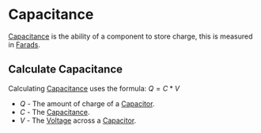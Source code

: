 # Capacitance
[Capacitance](Capacitance.md) is the ability of a component to store charge, this is measured in [Farads](Farads.md).

## Calculate Capacitance
Calculating [Capacitance](Capacitance.md) uses the formula:
$Q = C * V$

- $Q$ - The amount of charge of a [Capacitor](Capacitor.md).
- $C$ - The [Capacitance](Capacitance.md).
- $V$ - The [Voltage](../Voltage/Voltage.md) across a [Capacitor](Capacitor.md).
